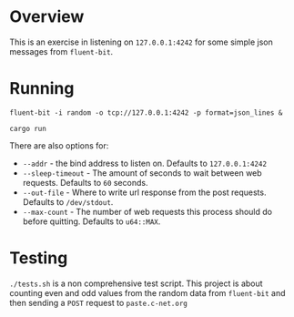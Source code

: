 # Overview

This is an exercise in listening on `127.0.0.1:4242` for some simple json messages from `fluent-bit`.

# Running
```
fluent-bit -i random -o tcp://127.0.0.1:4242 -p format=json_lines &

cargo run
```


There are also options for:
* `--addr` - the bind address to listen on. Defaults to `127.0.0.1:4242`
* `--sleep-timeout` - The amount of seconds to wait between web requests. Defaults to `60` seconds.
* `--out-file` - Where to write url response from the post requests. Defaults to `/dev/stdout`.
* `--max-count` - The number of web requests this process should do before quitting. Defaults to `u64::MAX`.


# Testing

`./tests.sh` is a non comprehensive test script. This project is about counting
even and odd values from the random data from `fluent-bit` and then sending a
`POST` request to `paste.c-net.org`
